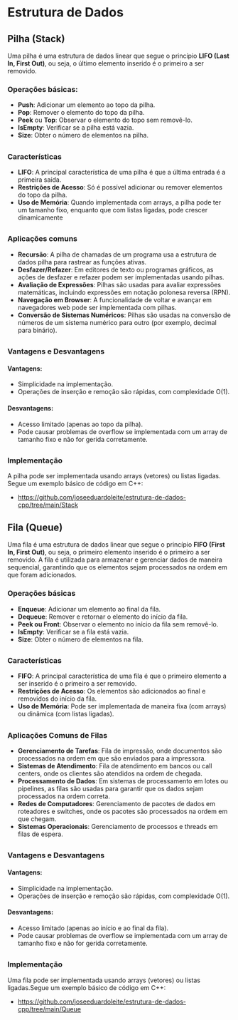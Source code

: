 # Estrutura de Dados 

## Pilha (Stack)

Uma pilha é uma estrutura de dados linear que segue o princípio **LIFO (Last In, First Out)**, ou seja, o último elemento inserido é o primeiro a ser removido.

### Operações básicas:

- **Push**: Adicionar um elemento ao topo da pilha.
- **Pop**: Remover o elemento do topo da pilha.
- **Peek** ou **Top**: Observar o elemento do topo sem removê-lo.
- **IsEmpty**: Verificar se a pilha está vazia.
- **Size**: Obter o número de elementos na pilha.

##

### Características

- **LIFO**: A principal característica de uma pilha é que a última entrada é a primeira saída.
- **Restrições de Acesso**: Só é possível adicionar ou remover elementos do topo da pilha.
- **Uso de Memória**: Quando implementada com arrays, a pilha pode ter um tamanho fixo, enquanto que com listas ligadas, pode crescer dinamicamente

##

### Aplicações comuns

- **Recursão**: A pilha de chamadas de um programa usa a estrutura de dados pilha para rastrear as funções ativas.
- **Desfazer/Refazer**: Em editores de texto ou programas gráficos, as ações de desfazer e refazer podem ser implementadas usando pilhas.
- **Avaliação de Expressões**: Pilhas são usadas para avaliar expressões matemáticas, incluindo expressões em notação polonesa reversa (RPN).
- **Navegação em Browser**: A funcionalidade de voltar e avançar em navegadores web pode ser implementada com pilhas.
- **Conversão de Sistemas Numéricos**: Pilhas são usadas na conversão de números de um sistema numérico para outro (por exemplo, decimal para binário).

##

### Vantagens e Desvantagens
#### Vantagens:
- Simplicidade na implementação.
- Operações de inserção e remoção são rápidas, com complexidade O(1).
#### Desvantagens:
- Acesso limitado (apenas ao topo da pilha).
- Pode causar problemas de overflow se implementada com um array de tamanho fixo e não for gerida corretamente.

##

### Implementação
A pilha pode ser implementada usando arrays (vetores) ou listas ligadas. Segue um exemplo básico de código em C++: 
- https://github.com/joseeduardoleite/estrutura-de-dados-cpp/tree/main/Stack


## Fila (Queue)
Uma fila é uma estrutura de dados linear que segue o princípio **FIFO (First In, First Out)**, ou seja, o primeiro elemento inserido é o primeiro a ser removido. A fila é utilizada para armazenar e gerenciar dados de maneira sequencial, garantindo que os elementos sejam processados na ordem em que foram adicionados.

### Operações básicas
- **Enqueue**: Adicionar um elemento ao final da fila.
- **Dequeue**: Remover e retornar o elemento do início da fila.
- **Peek ou Front**: Observar o elemento no início da fila sem removê-lo.
- **IsEmpty**: Verificar se a fila está vazia.
- **Size**: Obter o número de elementos na fila.

##

### Características

- **FIFO**: A principal característica de uma fila é que o primeiro elemento a ser inserido é o primeiro a ser removido.
- **Restrições de Acesso**: Os elementos são adicionados ao final e removidos do início da fila.
- **Uso de Memória**: Pode ser implementada de maneira fixa (com arrays) ou dinâmica (com listas ligadas).

##

### Aplicações Comuns de Filas
- **Gerenciamento de Tarefas**: Fila de impressão, onde documentos são processados na ordem em que são enviados para a impressora.
- **Sistemas de Atendimento**: Fila de atendimento em bancos ou call centers, onde os clientes são atendidos na ordem de chegada.
- **Processamento de Dados**: Em sistemas de processamento em lotes ou pipelines, as filas são usadas para garantir que os dados sejam processados na ordem correta.
- **Redes de Computadores**: Gerenciamento de pacotes de dados em roteadores e switches, onde os pacotes são processados na ordem em que chegam.
- **Sistemas Operacionais**: Gerenciamento de processos e threads em filas de espera.

##

### Vantagens e Desvantagens
#### Vantagens:
- Simplicidade na implementação.
- Operações de inserção e remoção são rápidas, com complexidade O(1).
#### Desvantagens:
- Acesso limitado (apenas ao início e ao final da fila).
- Pode causar problemas de overflow se implementada com um array de tamanho fixo e não for gerida corretamente.

##

### Implementação
Uma fila pode ser implementada usando arrays (vetores) ou listas ligadas.Segue um exemplo básico de código em C++:
- https://github.com/joseeduardoleite/estrutura-de-dados-cpp/tree/main/Queue
